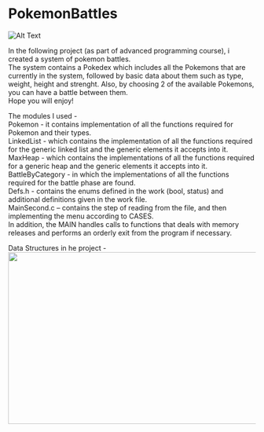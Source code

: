 # PokemonBattles
![Alt Text](https://media4.giphy.com/media/aNFT7eG2rIKK715uLk/giphy.gif)

In the following project (as part of advanced programming course), i created a system of pokemon battles.     
The system contains a Pokedex which includes all the Pokemons that are currently in the system, followed by basic data about them
such as type, weight, height and strenght. Also, by choosing 2 of the available Pokemons, you can have a battle between them.    
Hope you will enjoy!

The modules I used -     
Pokemon - it contains implementation of all the functions required for Pokemon and their types.   
LinkedList - which contains the implementation of all the functions required for the generic linked list and the generic elements it accepts into it.    
MaxHeap - which contains the implementations of all the functions required for a generic heap and the generic elements it accepts into it.    
BattleByCategory - in which the implementations of all the functions required for the battle phase are found.   
Defs.h - contains the enums defined in the work (bool, status) and additional definitions given in the work file.    
MainSecond.c – contains the step of reading from the file, and then implementing the menu according to CASES.     
 In addition, the MAIN handles calls to functions that deals with memory releases and performs an orderly exit from the program if necessary.   
 
 Data Structures in he project -  
 <img src="https://user-images.githubusercontent.com/103626425/236801429-7ff0e8be-29e4-4600-9733-b18e86cf8e1d.png" width="600" height="350"/>



